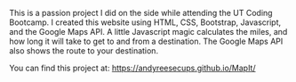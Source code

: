 This is a passion project I did on the side while attending the UT Coding Bootcamp. I created this website using HTML, CSS, Bootstrap, Javascript, and the Google Maps API. A little Javascript magic calculates the miles, and how long it will take to get to and from a destination. The Google Maps API also shows the route to your destination. 

You can find this project at:  https://andyreesecups.github.io/MapIt/
